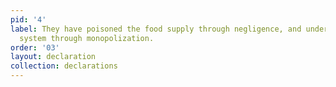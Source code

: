 ```yaml
---
pid: '4'
label: They have poisoned the food supply through negligence, and undermined the farming
  system through monopolization.
order: '03'
layout: declaration
collection: declarations
---
```

